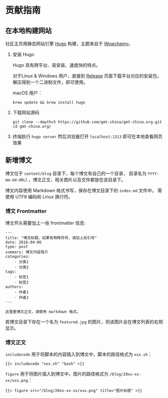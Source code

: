 # 贡献指南

## 在本地构建网站

社区主页用静态网站引擎 [Hugo](https://gohugo.io/) 构建，主题来自于
[Wowchemy](https://wowchemy.com/)。

1.  安装 Hugo

    Hugo 具有跨平台、易安装、速度快的特点。

    对于Linux & Windows 用户，直接到 [Release](https://github.com/gohugoio/hugo/releases)
    页面下载平台对应的安装包，解压得到一个二进制文件，即可使用。

    macOS 用户：

        brew update && brew install hugo

2.  下载网站源码

    ```
    git clone --depth=5 https://github.com/gmt-china/gmt-china.org.git
    cd gmt-china.org/
    ```

3.  终端执行 `hugo server` 然后浏览器打开 `localhost:1313` 即可在本地查看网页效果

## 新增博文

博文位于 `content/blog` 目录下，每个博文有自己的一个目录，
目录名为 `YYYY-mm-dd-URL`\ ，博文正文、相关图片以及文件都放在该目录下。

博文内容使用 Markdown 格式书写，保存在博文目录下的 `index.md` 文件中。
需使用 UTF8 编码和 Linux 换行符。

### 博文 Frontmatter

博文开头需要加上一些 frontmatter 信息:
```
---
title: "博文标题，如果有特殊符号，请加上双引号"
date: 2016-04-06
type: post
summary: 博文内容简介
categories:
    - 分类1
    - 分类2
tags:
    - 标签1
    - 标签2
authors:
    - 作者1
    - 作者2
---

这里是博文正文，请使用 markdown 格式。
```

若博文目录下存在一个名为 `featured.jpg` 的图片，则该图片会在博文列表的右侧显示。

### 博文正文

`includecode` 用于将脚本的内容插入到博文中，脚本的路径格式为 `xxx.sh`：

```
{{< includecode "xxx.sh" "bash" >}}
```

`figure` 用于将图片插入到博文中，图片的路径格式为 `/blog/20xx-xx-xx/xxx.png`：

```
{{< figure src="/blog/20xx-xx-xx/xxx.png" title="图片标题" >}}
```
